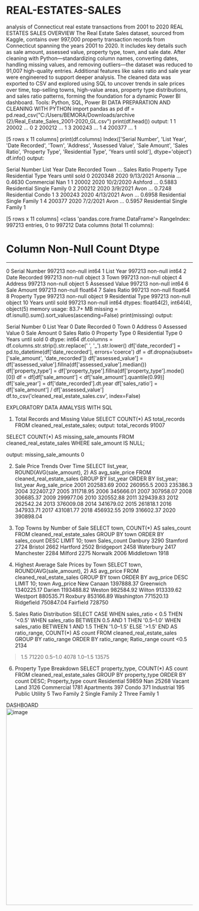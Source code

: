 # REAL-ESTATES-SALES
analysis of Connecticut real estate transactions from 2001 to 2020 
REAL ESTATES SALES
OVERVIEW
The Real Estate Sales dataset, sourced from Kaggle, contains over 997,000 property transaction records from Connecticut spanning the years 2001 to 2020. It includes key details such as sale amount, assessed value, property type, town, and sale date. After cleaning with Python—standardizing column names, converting dates, handling missing values, and removing outliers—the dataset was reduced to 91,007 high-quality entries. Additional features like sales ratio and sale year were engineered to support deeper analysis. The cleaned data was exported to CSV and explored using SQL to uncover trends in sale prices over time, top-selling towns, high-value areas, property type distributions, and sales ratio patterns, forming the foundation for a dynamic Power BI dashboard.
Tools: Python, SQL, Power BI
DATA PREPARATION AND CLEANING WITH PYTHON
import pandas as pd
df = pd.read_csv("C:/Users/BEMORA/Downloads/archive (2)/Real_Estate_Sales_2001-2020_GL.csv")
print(df.head())
output:
              1
1          20002  ...                 0
2         200212  ...                 1
3         200243  ...                 1
4         200377  ...                 1

[5 rows x 11 columns]
print(df.columns)
Index(['Serial Number', 'List Year', 'Date Recorded', 'Town', 'Address',
       'Assessed Value', 'Sale Amount', 'Sales Ratio', 'Property Type',
       'Residential Type', 'Years until sold'],
      dtype='object')
df.info()
output:
 
 Serial Number  List Year Date Recorded     Town  ... Sales Ratio  Property Type  Residential Type  Years until sold
0        2020348       2020     9/13/2021  Ansonia  ...      0.4630     Commercial               Nan                 1
1          20002       2020     10/2/2020  Ashford  ...      0.5883    Residential     Single Family                 0
2         200212       2020      3/9/2021     Avon  ...      0.7248    Residential             Condo                 1
3         200243       2020     4/13/2021     Avon  ...      0.6958    Residential     Single Family                 1
4         200377       2020      7/2/2021     Avon  ...      0.5957    Residential     Single Family                 1

[5 rows x 11 columns]
<class 'pandas.core.frame.DataFrame'>
RangeIndex: 997213 entries, 0 to 997212
Data columns (total 11 columns):
 #   Column            Non-Null Count   Dtype
---  ------            --------------   -----
 0   Serial Number     997213 non-null  int64
 1   List Year         997213 non-null  int64
 2   Date Recorded     997213 non-null  object
 3   Town              997213 non-null  object
 4   Address           997213 non-null  object
 5   Assessed Value    997213 non-null  int64
 6   Sale Amount       997213 non-null  float64
 7   Sales Ratio       997213 non-null  float64
 8   Property Type     997213 non-null  object
 9   Residential Type  997213 non-null  object
 10  Years until sold  997213 non-null  int64
dtypes: float64(2), int64(4), object(5)
memory usage: 83.7+ MB
missing = df.isnull().sum().sort_values(ascending=False)
print(missing)
output:


Serial Number       0
List Year           0
Date Recorded       0
Town                0
Address             0
Assessed Value      0
Sale Amount         0
Sales Ratio         0
Property Type       0
Residential Type    0
Years until sold    0
dtype: int64
df.columns = df.columns.str.strip().str.replace(' ', '_').str.lower()
df['date_recorded'] = pd.to_datetime(df['date_recorded'], errors='coerce')
df = df.dropna(subset=['sale_amount', 'date_recorded'])
df['assessed_value'] = df['assessed_value'].fillna(df['assessed_value'].median())
df['property_type'] = df['property_type'].fillna(df['property_type'].mode()[0])
df = df[df['sale_amount'] < df['sale_amount'].quantile(0.99)]
df['sale_year'] = df['date_recorded'].dt.year
df['sales_ratio'] = df['sale_amount'] / df['assessed_value']
df.to_csv('cleaned_real_estate_sales.csv', index=False)

EXPLORATORY DATA AMALYSIS WITH SQL
1. Total Records and Missing Value
SELECT COUNT(*) AS total_records FROM cleaned_real_estate_sales;
output:
total_records
91007

SELECT COUNT(*) AS missing_sale_amounts
FROM cleaned_real_estate_sales
WHERE sale_amount IS NULL;

output:
missing_sale_amounts
0

2. Sale Price Trends Over Time
SELECT list_year, ROUND(AVG(sale_amount), 2) AS avg_sale_price
FROM cleaned_real_estate_sales
GROUP BY list_year
ORDER BY list_year;
list_year	Avg_sale_price
2001	202583.69
2002	260955.5
2003	235386.3
2004	322407.27
2005	311718.95
2006	345666.01
2007	307958.07
2008	306685.37
2009	299977.06
2010	320552.88
2011	329439.83
2012	262542.24
2013	376009.08
2014	341679.02
2015	261818.1
2016	347933.71
2017	431081.77
2018	456932.55
2019	316602.37
2020	390898.04

3. Top Towns by Number of Sale
SELECT town, COUNT(*) AS sales_count
FROM cleaned_real_estate_sales
GROUP BY town
ORDER BY sales_count DESC
LIMIT 10;
town	Sales_count
Danbury	3290
Stamford	2724
Bristol	2662
Hartford	2502
Bridgeport	2458
Waterbury	2417
Manchester	2284
Milford	2275
Norwalk	2006
Middletown	1918

4. Highest Average Sale Prices by Town
SELECT town, ROUND(AVG(sale_amount), 2) AS avg_price
FROM cleaned_real_estate_sales
GROUP BY town
ORDER BY avg_price DESC
LIMIT 10;
town	Avg_price
New Canaan	1397888.37
Greenwich	1340225.17
Darien	1193488.82
Weston	982584.92
Wilton	913339.62
Westport	880535.71
Roxbury	853166.89
Washington	771520.13
Ridgefield	750847.04
Fairfield	728750

5. Sales Ratio Distribution
SELECT 
  CASE 
    WHEN sales_ratio < 0.5 THEN '<0.5'
    WHEN sales_ratio BETWEEN 0.5 AND 1 THEN '0.5–1.0'
    WHEN sales_ratio BETWEEN 1 AND 1.5 THEN '1.0–1.5'
    ELSE '>1.5'
  END AS ratio_range,
  COUNT(*) AS count
FROM cleaned_real_estate_sales
GROUP BY ratio_range
ORDER BY ratio_range;
Ratio_range	count
<0.5	2134
>1.5	71220
0.5–1.0	4078
1.0–1.5	13575

6. Property Type Breakdown
SELECT property_type, COUNT(*) AS count
FROM cleaned_real_estate_sales
GROUP BY property_type
ORDER BY count DESC;
Property_type	count
Residential	59859
Nan	25268
Vacant Land	3126
Commercial	1781
Apartments	397
Condo	371
Industrial	195
Public Utility	5
Two Family	2
Single Family	2
Three Family	1

DASHBOARD
 <img width="940" height="531" alt="image" src="https://github.com/user-attachments/assets/ca9b6208-37df-4d9d-8e4e-1063844487de" />





















